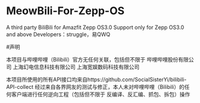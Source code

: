 # MeowBili-For-Zepp-OS
A third party BiliBili for Amazfit Zepp OS3.0
Support only for Zepp OS3.0 and above
Developers：struggle，易QWQ

#声明

本项目与哔哩哔哩（Bilibili）官方无任何关联，包括但不限于 哔哩哔哩股份有限公司 上海幻电信息科技有限公司 上海宽娱数码科技有限公司

本项目所使用的所有API接口均来自https://github.com/SocialSisterYi/bilibili-API-collect
经过来自各界网友的测试与修正，本人未对哔哩哔哩（Bilibili）的任何客户端进行任何逆向工程（包括但不限于 反编译、反汇编、抓包、拆包）操作